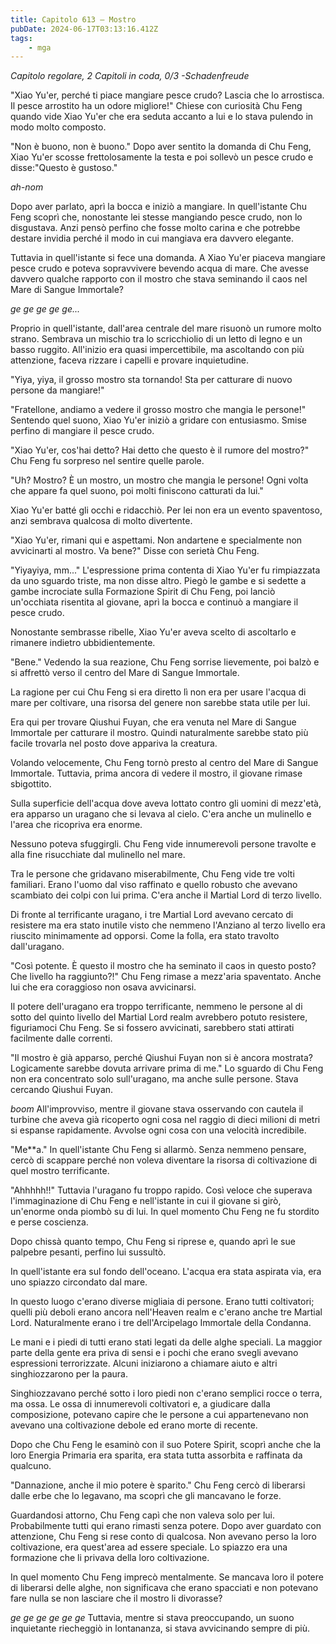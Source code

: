 ```yaml
---
title: Capitolo 613 – Mostro
pubDate: 2024-06-17T03:13:16.412Z
tags:
    - mga
---
```



<em>Capitolo regolare,
2 Capitoli in coda, 0/3
-Schadenfreude</em>


"Xiao Yu'er, perché ti piace mangiare pesce crudo? Lascia che lo arrostisca. Il pesce arrostito ha un odore migliore!" Chiese con curiosità Chu Feng quando vide Xiao Yu'er che era seduta accanto a lui e lo stava pulendo in modo molto composto.


"Non è buono, non è buono." Dopo aver sentito la domanda di Chu Feng, Xiao Yu'er scosse frettolosamente la testa e poi sollevò un pesce crudo e disse:"Questo è gustoso."


*ah-nom*


Dopo aver parlato, aprì la bocca e iniziò a mangiare. In quell'istante Chu Feng scoprì che, nonostante lei stesse mangiando pesce crudo, non lo disgustava. Anzi pensò perfino che fosse molto carina e che potrebbe destare invidia perché il modo in cui mangiava era davvero elegante.


Tuttavia in quell'istante si fece una domanda. A Xiao Yu'er piaceva mangiare pesce crudo e poteva sopravvivere bevendo acqua di mare. Che avesse davvero qualche rapporto con il mostro che stava seminando il caos nel Mare di Sangue Immortale?


*ge ge ge ge ge...*


Proprio in quell'istante, dall'area centrale del mare risuonò un rumore molto strano. Sembrava un mischio tra lo scricchiolio di un letto di legno e un basso ruggito. All'inizio era quasi impercettibile, ma ascoltando con più attenzione, faceva rizzare i capelli e provare inquietudine.


"Yiya, yiya, il grosso mostro sta tornando! Sta per catturare di nuovo persone da mangiare!"


"Fratellone, andiamo a vedere il grosso mostro che mangia le persone!" Sentendo quel suono, Xiao Yu'er iniziò a gridare con entusiasmo. Smise perfino di mangiare il pesce crudo.


"Xiao Yu'er, cos'hai detto? Hai detto che questo è il rumore del mostro?" Chu Feng fu sorpreso nel sentire quelle parole.


"Uh? Mostro? È un mostro, un mostro che mangia le persone! Ogni volta che appare fa quel suono, poi molti finiscono catturati da lui."


Xiao Yu'er batté gli occhi e ridacchiò. Per lei non era un evento spaventoso, anzi sembrava qualcosa di molto divertente.


"Xiao Yu'er, rimani qui e aspettami. Non andartene e specialmente non avvicinarti al mostro. Va bene?" Disse con serietà Chu Feng.


"Yiyayiya, mm..." L'espressione prima contenta di Xiao Yu'er fu rimpiazzata da uno sguardo triste, ma non disse altro. Piegò le gambe e si sedette a gambe incrociate sulla Formazione Spirit di Chu Feng, poi lanciò un'occhiata risentita al giovane, aprì la bocca e continuò a mangiare il pesce crudo.


Nonostante sembrasse ribelle, Xiao Yu'er aveva scelto di ascoltarlo e rimanere indietro ubbidientemente.


"Bene." Vedendo la sua reazione, Chu Feng sorrise lievemente, poi balzò e si affrettò verso il centro del Mare di Sangue Immortale.


La ragione per cui Chu Feng si era diretto lì non era per usare l'acqua di mare per coltivare, una risorsa del genere non sarebbe stata utile per lui.


Era qui per trovare Qiushui Fuyan, che era venuta nel Mare di Sangue Immortale per catturare il mostro. Quindi naturalmente sarebbe stato più facile trovarla nel posto dove appariva la creatura.


Volando velocemente, Chu Feng tornò presto al centro del Mare di Sangue Immortale. Tuttavia, prima ancora di vedere il mostro, il giovane rimase sbigottito.


Sulla superficie dell'acqua dove aveva lottato contro gli uomini di mezz'età, era apparso un uragano che si levava al cielo. C'era anche un mulinello e l'area che ricopriva era enorme.


Nessuno poteva sfuggirgli. Chu Feng vide innumerevoli persone travolte e alla fine risucchiate dal mulinello nel mare.


Tra le persone che gridavano miserabilmente, Chu Feng vide tre volti familiari. Erano l'uomo dal viso raffinato e quello robusto che avevano scambiato dei colpi con lui prima. C'era anche il Martial Lord di terzo livello.


Di fronte al terrificante uragano, i tre Martial Lord avevano cercato di resistere ma era stato inutile visto che nemmeno l'Anziano al terzo livello era riuscito minimamente ad opporsi. Come la folla, era stato travolto dall'uragano.


"Così potente. È questo il mostro che ha seminato il caos in questo posto? Che livello ha raggiunto?!" Chu Feng rimase a mezz'aria spaventato. Anche lui che era coraggioso non osava avvicinarsi.


Il potere dell'uragano era troppo terrificante, nemmeno le persone al di sotto del quinto livello del Martial Lord realm avrebbero potuto resistere, figuriamoci Chu Feng. Se si fossero avvicinati, sarebbero stati attirati facilmente dalle correnti.


"Il mostro è già apparso, perché Qiushui Fuyan non si è ancora mostrata? Logicamente sarebbe dovuta arrivare prima di me." Lo sguardo di Chu Feng non era concentrato solo sull'uragano, ma anche sulle persone. Stava cercando Qiushui Fuyan.


*boom* All'improvviso, mentre il giovane stava osservando con cautela il turbine che aveva già ricoperto ogni cosa nel raggio di dieci milioni di metri si espanse rapidamente. Avvolse ogni cosa con una velocità incredibile.


"Me**a." In quell'istante Chu Feng si allarmò. Senza nemmeno pensare, cercò di scappare perché non voleva diventare la risorsa di coltivazione di quel mostro terrificante.


"Ahhhhh!!" Tuttavia l'uragano fu troppo rapido. Così veloce che superava l'immaginazione di Chu Feng e nell'istante in cui il giovane si girò, un'enorme onda piombò su di lui. In quel momento Chu Feng ne fu stordito e perse coscienza.


Dopo chissà quanto tempo, Chu Feng si riprese e, quando aprì le sue palpebre pesanti, perfino lui sussultò.


In quell'istante era sul fondo dell'oceano. L'acqua era stata aspirata via, era uno spiazzo circondato dal mare.


In questo luogo c'erano diverse migliaia di persone. Erano tutti coltivatori; quelli più deboli erano ancora nell'Heaven realm e c'erano anche tre Martial Lord. Naturalmente erano i tre dell'Arcipelago Immortale della Condanna.


Le mani e i piedi di tutti erano stati legati da delle alghe speciali. La maggior parte della gente era priva di sensi e i pochi che erano svegli avevano espressioni terrorizzate. Alcuni iniziarono a chiamare aiuto e altri singhiozzarono per la paura.


Singhiozzavano perché sotto i loro piedi non c'erano semplici rocce o terra, ma ossa. Le ossa di innumerevoli coltivatori e, a giudicare dalla composizione, potevano capire che le persone a cui appartenevano non avevano una coltivazione debole ed erano morte di recente.


Dopo che Chu Feng le esaminò con il suo Potere Spirit, scoprì anche che la loro Energia Primaria era sparita, era stata tutta assorbita e raffinata da qualcuno.


"Dannazione, anche il mio potere è sparito." Chu Feng cercò di liberarsi dalle erbe che lo legavano, ma scoprì che gli mancavano le forze.


Guardandosi attorno, Chu Feng capì che non valeva solo per lui. Probabilmente tutti qui erano rimasti senza potere. Dopo aver guardato con attenzione, Chu Feng si rese conto di qualcosa. Non avevano perso la loro coltivazione, era quest'area ad essere speciale. Lo spiazzo era una formazione che li privava della loro coltivazione.


In quel momento Chu Feng imprecò mentalmente. Se mancava loro il potere di liberarsi delle alghe, non significava che erano spacciati e non potevano fare nulla se non lasciare che il mostro li divorasse?


*ge ge ge ge ge ge* Tuttavia, mentre si stava preoccupando, un suono inquietante riecheggiò in lontananza, si stava avvicinando sempre di più.
                                


                                



